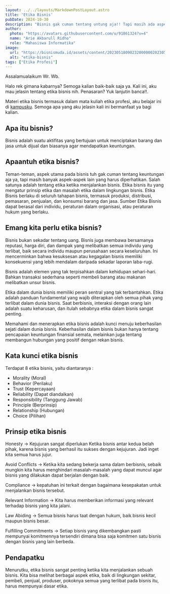 ```yaml
---
layout: ../../layouts/MarkdownPostLayout.astro
title: 'Etika Bisnis'
pubDate: 2024-10-30
description: "Bisnis gak cuman tentang untung aja!! Tapi masih ada aspek penting lain, yaitu etika, yaa etikaa. Simak artikel ini jika kamu penasaran!"
author:
  photo: "https://avatars.githubusercontent.com/u/91861324?v=4"
  name: "Arie Akbarull Ridho"
  role: "Mahasiswa Informatika"
image:
  url: "https://bisnismuda.id/assets/content/2023051809023200000020230512012905000000ethic.jpg"
  alt: "etika-bisnis"
tags: ["Etika Profesi"]
---
```

Assalamualaikum Wr. Wb.

Halo rek gimana kabarnya? Semoga kalian baik-baik saja ya. Kali ini, aku mau jelasin tentang etika bisnis nih. Penasaran? Yuk lanjutin banca!!. 

Materi etika bisnis termasuk dalam mata kuliah etika profesi, aku belajar ini di [kampusku](https://unej.ac.id). Semoga apa yang aku jelasin kali ini bermanfaat ya bagi kalian.

## Apa itu bisnis?
Bisnis adalah suatu aktifitas yang bertujuan untuk menciptakan barang dan jasa untuk dijual dan biasanya agar mendapatkan keuntungan.

## Apaantuh etika bisnis?
Teman-teman, aspek utama pada bisnis tuh gak cuman tentang keuntungan aja ya, tapi masih banyak aspek-aspek lain yang harus diperhatikan. Salah satunya adalah tentang etika ketika menjalankan bisnis. Etika bisnis itu yang mengatur prinsip etika dan masalah etika dalam lingkungan bisnis. Etika Bisnis berlaku di seluruh tahapan bisnis, termasuk produksi, distribusi, pemasaran, penjualan, dan konsumsi barang dan jasa. Sumber Etika Bisnis dapat berasal dari individu, peraturan dalam organisasi, atau peraturan hukum yang berlaku.

## Emang kita perlu etika bisnis?
Bisnis bukan sekadar tentang uang. Bisnis juga membawa bersamanya reputasi, harga diri, dan dampak yang melibatkan semua individu yang terlibat, baik secara individu maupun perusahaan secara keseluruhan. Ini mencerminkan bahwa kesuksesan atau kegagalan bisnis memiliki konsekuensi yang lebih mendalam daripada sekadar laporan laba-rugi.

Bisnis adalah elemen yang tak terpisahkan dalam kehidupan sehari-hari. Bahkan transaksi sederhana seperti membeli barang atau makanan melibatkan unsur bisnis.

Etika dalam dunia bisnis memiliki peran sentral yang tak terbantahkan. Etika adalah panduan fundamental yang wajib diterapkan oleh semua pihak yang terlibat dalam dunia bisnis. Saat berbisnis, interaksi dengan orang lain adalah suatu keharusan, dan itulah sebabnya etika dalam bisnis sangat penting. 

Memahami dan menerapkan etika bisnis adalah kunci menuju keberhasilan sejati dalam dunia bisnis. Keberhasilan dalam bisnis bukan hanya tentang pencapaian keuntungan finansial semata, melainkan juga tentang membangun hubungan yang positif dengan rekan bisnis.

## Kata kunci etika bisnis
Terdapat 8 etika bisnis, yaitu diantaranya :
- Morality (Moral)
- Behavior (Perilaku)
- Trust (Kepercayaan)
- Reliability (Dapat diandalkan)
- Responsibility (Tanggung Jawab)
- Principle (Berprinsip)
- Relationship (Hubungan)
- Choice (Pilihan)

## Prinsip etika bisnis
Honesty -> Kejujuran sangat diperlukan Ketika bisnis antar kedua belah pihak, karena bisnis yang berhasil itu sukses dengan kejujuran. Jadi inget kita semua harus jujur.

Avoid Conflicts -> Ketika kita sedang bekerja sama dalam berbisnis, sebaik mungkin kita harus menghindari masalah-masalah yang dapat muncul agar bisnis yang dilakukan dapat berjalan dengan baik.

Compliance -> kepatuhan ini terkait dengan bagaimana kesepakatan untuk menjalankan bisnis tersebut.

Relevant Information -> Kita harus memberikan informasi yang relevant terhadap bisnis yang kita jalani.

Law Abiding -> Semua bisnis harus taat dengan hukum, baik bisnis kecil maupun bisnis besar.

Fulfilling Commitments -> Setiap bisnis yang dikembangkan pasti mempunyai komitmennya tersendiri dimana bisa saja komitmen satu bisnis dengan bisnis yang lain berbeda.

## Pendapatku
Menurutku, etika bisnis sangat penting ketika kita menjalankan sebuah bisnis. Kita bisa melihat berbagai aspek etika, baik di lingkungan sekitar, pembeli, penjual, produser, pokoknya semua yang terlibat pada bisnis itu, harus mempunyai dasar etika.